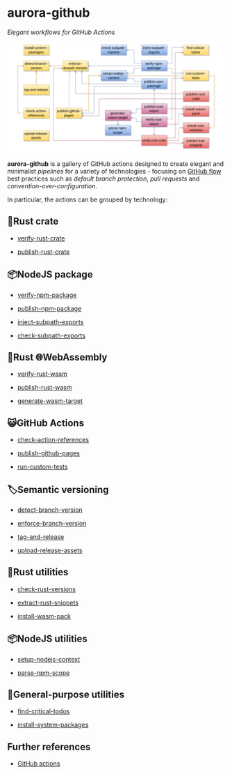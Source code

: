 # aurora-github

_Elegant workflows for GitHub Actions_

![Schema](docs/schema.png)

**aurora-github** is a gallery of GitHub actions designed to create elegant and minimalist _pipelines_ for a variety of technologies - focusing on [GitHub flow](https://docs.github.com/en/get-started/using-github/github-flow) best practices such as _default branch protection_, _pull requests_ and _convention-over-configuration_.

In particular, the actions can be grouped by technology:

## 🦀Rust crate

- [verify-rust-crate](actions/verify-rust-crate/README.md)

- [publish-rust-crate](actions/publish-rust-crate/README.md)

## 📦NodeJS package

- [verify-npm-package](actions/verify-npm-package/README.md)

- [publish-npm-package](actions/publish-npm-package/README.md)

- [inject-subpath-exports](actions/inject-subpath-exports/README.md)

- [check-subpath-exports](actions/check-subpath-exports/README.md)

## 🦀Rust 🌐WebAssembly

- [verify-rust-wasm](actions/verify-rust-wasm/README.md)

- [publish-rust-wasm](actions/publish-rust-wasm/README.md)

- [generate-wasm-target](actions/generate-wasm-target/README.md)

## 😺GitHub Actions

- [check-action-references](actions/check-action-references/README.md)

- [publish-github-pages](actions/publish-github-pages/README.md)

- [run-custom-tests](actions/run-custom-tests/README.md)

## 🏷️Semantic versioning

- [detect-branch-version](actions/detect-branch-version/README.md)

- [enforce-branch-version](actions/enforce-branch-version/README.md)

- [tag-and-release](actions/tag-and-release/README.md)

- [upload-release-assets](actions/upload-release-assets/README.md)

## 🦀Rust utilities

- [check-rust-versions](actions/check-rust-versions/README.md)

- [extract-rust-snippets](actions/extract-rust-snippets/README.md)

- [install-wasm-pack](actions/install-wasm-pack/README.md)

## 📦NodeJS utilities

- [setup-nodejs-context](actions/setup-nodejs-context/README.md)

- [parse-npm-scope](actions/parse-npm-scope/README.md)

## 🧰General-purpose utilities

- [find-critical-todos](actions/find-critical-todos/README.md)

- [install-system-packages](actions/install-system-packages/README.md)

## Further references

- [GitHub actions](https://docs.github.com/en/actions)
